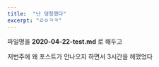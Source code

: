 ```yaml
---
title:  "난 댕청했다"
excerpt: "ㄹㅇㅋㅋ"
---
```


파일명을 **2020-04-22-test.md** 로 해두고

저번주에 왜 포스트가 안나오지 하면서 3시간을 헤맸었다